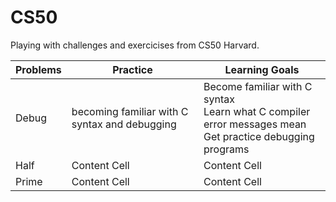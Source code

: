 # CS50
Playing with challenges and exercicises from CS50 Harvard.


| Problems      | Practice                                      |Learning Goals |
| ------------- | -------------                                 | ------------- |
| Debug         | becoming familiar with C syntax and debugging |Become familiar with C syntax <br>Learn what C compiler error messages mean <br>Get practice debugging  programs|                       
| Half          | Content Cell   | Content Cell  | 
| Prime         | Content Cell   | Content Cell  | 
